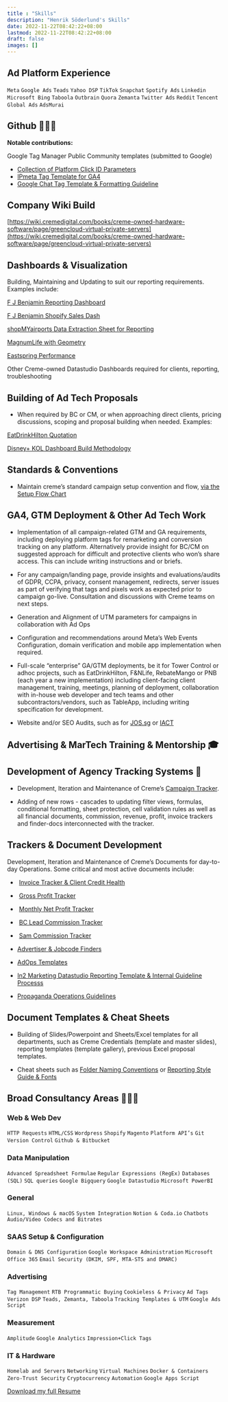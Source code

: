 ```yaml
---
title : "Skills"
description: "Henrik Söderlund's Skills"
date: 2022-11-22T08:42:22+08:00
lastmod: 2022-11-22T08:42:22+08:00
draft: false
images: []
---
```


## Ad Platform Experience

`Meta` `Google Ads` `Teads` `Yahoo DSP` `TikTok` `Snapchat` `Spotify Ads` `Linkedin` `Microsoft Bing` `Taboola` `Outbrain` `Quora` `Zemanta` `Twitter Ads` `Reddit` `Tencent Global Ads` `AdsMurai`

## Github 👩🏻‍💻

**Notable contributions:**

Google Tag Manager Public Community templates (submitted to Google)

- [Collection of Platform Click ID Parameters](https://github.com/cremedigital/platform-url-click-id-parameters)
- [IPmeta Tag Template for GA4](https://github.com/cremedigital/gtm-templates-ipmeta-ga4)
- [Google Chat Tag Template & Formatting Guideline](https://github.com/cremedigital/gtm-templates-web-google-chat-webhook)

## Company Wiki Build

[https://wiki.cremedigital.com/books/creme-owned-hardware-software/page/greencloud-virtual-private-servers](https://wiki.cremedigital.com/books/creme-owned-hardware-software/page/greencloud-virtual-private-servers)


## Dashboards & Visualization

Building, Maintaining and Updating to suit our reporting requirements. Examples include:

[F J Benjamin Reporting Dashboard](https://docs.google.com/spreadsheets/d/1qkfAaBlBQf9I49dO7we5yFu_ru98gTJz8L-DyDM_S4U/edit#gid=676303345)

[F J Benjamin Shopify Sales Dash](https://datastudio.google.com/reporting/bb6f9559-14f1-42f8-a7c4-42ca4e359b39/page/qfNwC)

[shopMYairports Data Extraction Sheet for Reporting](https://docs.google.com/spreadsheets/d/1Iv5dO2penYte8f1v8ZvTmgwxtebh81T5JgvtywYmR9I/edit#gid=916135176)

[MagnumLife with Geometry](https://datastudio.google.com/reporting/1glpT7ISpCAensCc1_fttUI64cSuL7LE5/page/T53k)

[Eastspring Performance](https://datastudio.google.com/reporting/d8aa726c-cacc-45ea-97e8-17251c457f37/page/nVtSC)

Other Creme-owned Datastudio Dashboards required for clients, reporting, troubleshooting


## Building of Ad Tech Proposals

- When required by BC or CM, or when approaching direct clients, pricing discussions, scoping and proposal building when needed. Examples:

[EatDrinkHilton Quotation](https://docs.google.com/spreadsheets/d/1kSchrqq6zu1n7QYYrbHlQ6ykEPimD7xrf6e6ld_n2Ug/edit#gid=601611144)

[Disney+ KOL Dashboard Build Methodology](https://docs.google.com/presentation/d/1w150B9eHcEjcSi4vcdu1MqTJYtFNGjkOW3dahcWKyNw/edit#slide=id.g11f064e672f_0_0)

## Standards & Conventions

- Maintain creme’s standard campaign setup convention and flow, [via the Setup Flow Chart](https://drive.google.com/drive/u/0/folders/1Y3xatDxiQdVHkmvaUfGC9oAjTO6iY5nJ)


## GA4, GTM Deployment & Other Ad Tech Work

- Implementation of all campaign-related GTM and GA requirements, including deploying platform tags for remarketing and conversion tracking on any platform. Alternatively provide insight for BC/CM on suggested approach for difficult and protective clients who won’s share access. This can include writing instructions and or briefs.

- For any campaign/landing page, provide insights and evaluations/audits of GDPR, CCPA, privacy, consent management, redirects, server issues as part of verifying that tags and pixels work as expected prior to campaign go-live. Consultation and discussions with Creme teams on next steps.

- Generation and Alignment of UTM parameters for campaigns in collaboration with Ad Ops

- Configuration and recommendations around Meta’s Web Events Configuration, domain verification and mobile app implementation when required.

- Full-scale “enterprise” GA/GTM deployments, be it for Tower Control or adhoc projects, such as EatDrinkHilton, F&NLife, RebateMango or PNB (each year a new implementation) including client-facing client management, training, meetings, planning of deployment, collaboration with in-house web developer and tech teams and other subcontractors/vendors, such as TableApp, including writing specification for development.

- Website and/or SEO Audits, such as for [JOS.sg](https://docs.google.com/presentation/d/1qieMXueG42Kuodwi9KE_PufQhHqlqtuitfRapNlX0ko/edit?usp=sharing) or [IACT](https://drive.google.com/file/d/0B81tM5ZvIB45OFBSbVY3eDFYNXc/view?resourcekey=0-W6kE-R_Z_Uystr7fDLhhGQ)


## Advertising & MarTech Training & Mentorship 🎓

## Development of Agency Tracking Systems 🎲

- Development, Iteration and Maintenance of Creme’s [Campaign Tracker](https://docs.google.com/spreadsheets/d/1OluvG1NqAGFDOHqxOGVWkKB8DfV9bFqhAV5dTfrIOhU/edit#gid=0).

- Adding of new rows - cascades to updating filter views, formulas, conditional formatting, sheet protection, cell validation rules as well as all financial documents, commission, revenue, profit, invoice trackers and finder-docs interconnected with the tracker.


## Trackers & Document Development

Development, Iteration and Maintenance of Creme’s Documents for day-to-day Operations. Some critical and most active documents include:

-  [Invoice Tracker & Client Credit Health](https://docs.google.com/spreadsheets/d/19sOy0TQVJS1SdczbsZrBLWkZQ6fTOGGR3JN9_wIpSnw/edit#gid=1508419779)

-  [Gross Profit Tracker](https://docs.google.com/spreadsheets/d/1jqVSKZwT43mpEOh6XC1VUK_MEGoHdZl4z-GuTdtLgqI/edit#gid=1820864076)

-  [Monthly Net Profit Tracker](https://docs.google.com/spreadsheets/d/1qkyCFk9_adCkzQfqkPglczrJThyMVIz_RpYq8k2WjNs/edit#gid=1498530359)

-  [BC Lead Commission Tracker](https://docs.google.com/spreadsheets/d/19QHGitj1wFIShdu93ke8x1mBVW-FIet3tyWxP550AmA/edit#gid=2084987391)

-  [Sam Commission Tracker](https://docs.google.com/spreadsheets/d/1OhCJ64i8XtMZu7AfacVTNuR3J1IIjzMX-V794B1YbQg/edit#gid=2084987391)

- [Advertiser & Jobcode Finders](https://docs.google.com/spreadsheets/d/1cgFD_cxVnDvA-9kqiaNMx329kYcdprpvRFEQBLjQ1_4/edit#gid=1074452121)

- [AdOps Templates](https://docs.google.com/spreadsheets/d/1wPH3EJTS0OMxnsWEsxLPG6EE9H75ROSF4MnuP7lgpdY/edit#gid=0)

- [In2 Marketing Datastudio Reporting Template & Internal Guideline Processs](https://docs.google.com/spreadsheets/d/17JgNyEg5xSjewBvLghixOyZ1IZESUGhRMCe10juXqWc/edit#gid=0)

- [Propaganda Operations Guidelines](https://docs.google.com/spreadsheets/d/1LUepKjl_7F3QaA8Fv7yz3dcX_29qFiYPEWrVw3YzxOM/edit#gid=0)


## Document Templates & Cheat Sheets

- Building of Slides/Powerpoint and Sheets/Excel templates for all departments, such as Creme Credentials (template and master slides), reporting templates (template gallery), previous Excel  proposal templates.

- Cheat sheets such as [Folder Naming Conventions](https://drive.google.com/file/d/1owpjEoHlNdV9VetcPv9PtomgF-hsoL-q/view) or [Reporting Style Guide & Fonts](https://docs.google.com/presentation/d/1wwcXg3NSMBjhpAOH24OEt5wdE2OJ7tox1Pg7YNLv0vM/edit#slide=id.g11fc4bb7b01_2_2)


## Broad Consultancy Areas 👷🏻‍♂️

### Web & Web Dev

`HTTP Requests`
`HTML/CSS`
`Wordpress`
`Shopify`
`Magento`
`Platform API’s`
`Git Version Control`
`Github & Bitbucket`

### Data Manipulation

`Advanced Spreadsheet Formulae`
`Regular Expressions (RegEx)`
`Databases (SQL)`
`SQL queries`
`Google Bigquery`
`Google Datastudio`
`Microsoft PowerBI`

### General

`Linux, Windows & macOS`
`System Integration`
`Notion & Coda.io`
`Chatbots`
`Audio/Video Codecs and Bitrates`

### SAAS Setup & Configuration 
`Domain & DNS Configuration`
`Google Workspace Administration`
`Microsoft Office 365`
`Email Security (DKIM, SPF, MTA-STS and DMARC)`

### Advertising

`Tag Management`
`RTB Programmatic Buying`
`Cookieless & Privacy`
`Ad Tags`
`Verizon DSP`
`Teads, Zemanta, Taboola`
`Tracking Templates & UTM`
`Google Ads Script`

### Measurement

`Amplitude`
`Google Analytics`
`Impression+Click Tags`

### IT & Hardware

`Homelab and Servers`
`Networking`
`Virtual Machines`
`Docker & Containers`
`Zero-Trust Security`
`Cryptocurrency`
`Automation`
`Google Apps Script`

<div class="row justify-content-center pt-5">
  <div class="col-lg-7 pb-5 text-center">  
    <a class="btn btn-outline-dark px-3 py-2" href="https://www.dropbox.com/s/zxajgv6pz2xxjb8/Henrik%20Soederlund%20-%20Resume.pdf?dl=1" role="button">Download my full Resume</a>
  </div>
</div>
